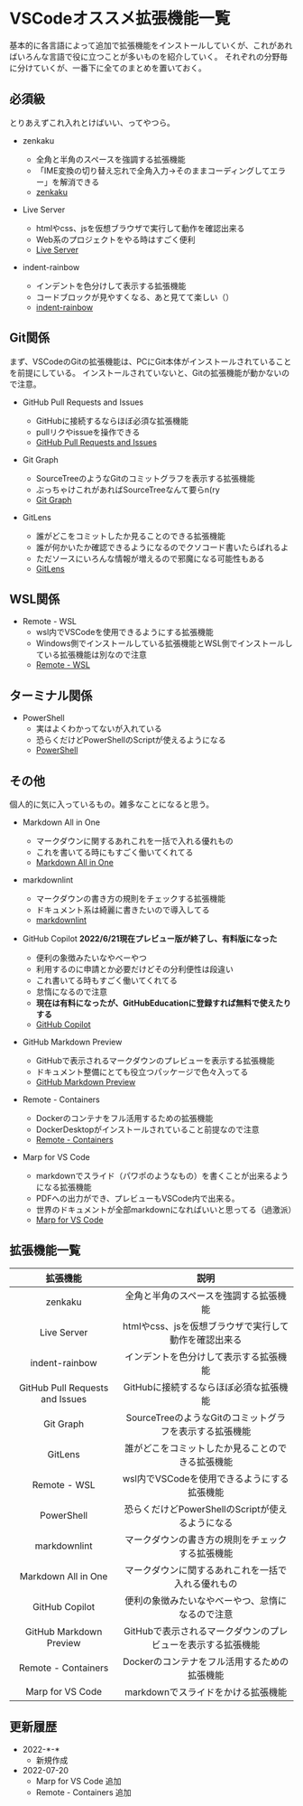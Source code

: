 # VSCodeオススメ拡張機能一覧

基本的に各言語によって追加で拡張機能をインストールしていくが、これがあればいろんな言語で役に立つことが多いものを紹介していく。
それぞれの分野毎に分けていくが、一番下に全てのまとめを置いておく。

## 必須級

とりあえずこれ入れとけばいい、ってやつら。

- zenkaku
  - 全角と半角のスペースを強調する拡張機能
  - 「IME変換の切り替え忘れで全角入力→そのままコーディングしてエラー」を解消できる
  - [zenkaku](https://marketplace.visualstudio.com/items?itemName=mosapride.zenkaku)

- Live Server
  - htmlやcss、jsを仮想ブラウザで実行して動作を確認出来る
  - Web系のプロジェクトをやる時はすごく便利
  - [Live Server](https://marketplace.visualstudio.com/items?itemName=ritwickdey.LiveServer)

- indent-rainbow
  - インデントを色分けして表示する拡張機能
  - コードブロックが見やすくなる、あと見てて楽しい（）
  - [indent-rainbow](https://marketplace.visualstudio.com/items?itemName=oderwat.indent-rainbow)

## Git関係

まず、VSCodeのGitの拡張機能は、PCにGit本体がインストールされていることを前提にしている。
インストールされていないと、Gitの拡張機能が動かないので注意。

- GitHub Pull Requests and Issues
  - GitHubに接続するならほぼ必須な拡張機能
  - pullリクやissueを操作できる
  - [GitHub Pull Requests and Issues](https://marketplace.visualstudio.com/items?itemName=GitHub.vscode-pull-request-github)

- Git Graph
  - SourceTreeのようなGitのコミットグラフを表示する拡張機能
  - ぶっちゃけこれがあればSourceTreeなんて要らn(ry
  - [Git Graph](https://marketplace.visualstudio.com/items?itemName=mhutchie.git-graph)

- GitLens
  - 誰がどこをコミットしたか見ることのできる拡張機能
  - 誰が何かいたか確認できるようになるのでクソコード書いたらばれるよ
  - ただソースにいろんな情報が増えるので邪魔になる可能性もある
  - [GitLens](https://marketplace.visualstudio.com/items?itemName=eamodio.gitlens)

## WSL関係

- Remote - WSL
  - wsl内でVSCodeを使用できるようにする拡張機能
  - Windows側でインストールしている拡張機能とWSL側でインストールしている拡張機能は別なので注意
  - [Remote - WSL](https://marketplace.visualstudio.com/items?itemName=ms-vscode-remote.remote-wsl)

## ターミナル関係

- PowerShell
  - 実はよくわかってないが入れている
  - 恐らくだけどPowerShellのScriptが使えるようになる
  - [PowerShell](https://marketplace.visualstudio.com/items?itemName=ms-vscode.PowerShell)

## その他

個人的に気に入っているもの。雑多なことになると思う。

- Markdown All in One
  - マークダウンに関するあれこれを一括で入れる優れもの
  - これを書いてる時にもすごく働いてくれてる
  - [Markdown All in One](https://marketplace.visualstudio.com/items?itemName=yzhang.markdown-all-in-one)

- markdownlint
  - マークダウンの書き方の規則をチェックする拡張機能
  - ドキュメント系は綺麗に書きたいので導入してる
  - [markdownlint](https://marketplace.visualstudio.com/items?itemName=DavidAnson.vscode-markdownlint)

- GitHub Copilot **2022/6/21現在プレビュー版が終了し、有料版になった**
  - 便利の象徴みたいなやべーやつ
  - 利用するのに申請とか必要だけどその分利便性は段違い
  - これ書いてる時もすごく働いてくれてる
  - 怠惰になるので注意
  - **現在は有料になったが、GitHubEducationに登録すれば無料で使えたりする**
  - [GitHub Copilot](https://marketplace.visualstudio.com/items?itemName=GitHub.copilot)

- GitHub Markdown Preview
  - GitHubで表示されるマークダウンのプレビューを表示する拡張機能
  - ドキュメント整備にとても役立つパッケージで色々入ってる
  - [GitHub Markdown Preview](https://marketplace.visualstudio.com/items?itemName=bierner.github-markdown-preview)

- Remote - Containers
  - Dockerのコンテナをフル活用するための拡張機能
  - DockerDesktopがインストールされていること前提なので注意
  - [Remote - Containers](https://marketplace.visualstudio.com/items?itemName=ms-vscode-remote.remote-containers)

- Marp for VS Code
  - markdownでスライド（パワポのようなもの）を書くことが出来るようになる拡張機能
  - PDFへの出力ができ、プレビューもVSCode内で出来る。
  - 世界のドキュメントが全部markdownになればいいと思ってる（過激派）
  - [Marp for VS Code](https://marketplace.visualstudio.com/items?itemName=marp-team.marp-vscode)

## 拡張機能一覧

|            拡張機能             |                             説明                             |
| :-----------------------------: | :----------------------------------------------------------: |
|             zenkaku             |            全角と半角のスペースを強調する拡張機能            |
|           Live Server           |    htmlやcss、jsを仮想ブラウザで実行して動作を確認出来る     |
|         indent-rainbow          |            インデントを色分けして表示する拡張機能            |
| GitHub Pull Requests and Issues |            GitHubに接続するならほぼ必須な拡張機能            |
|            Git Graph            |   SourceTreeのようなGitのコミットグラフを表示する拡張機能    |
|             GitLens             |       誰がどこをコミットしたか見ることのできる拡張機能       |
|          Remote - WSL           |         wsl内でVSCodeを使用できるようにする拡張機能          |
|           PowerShell            |       恐らくだけどPowerShellのScriptが使えるようになる       |
|          markdownlint           |       マークダウンの書き方の規則をチェックする拡張機能       |
|       Markdown All in One       |      マークダウンに関するあれこれを一括で入れる優れもの      |
|         GitHub Copilot          |       便利の象徴みたいなやべーやつ、怠惰になるので注意       |
|     GitHub Markdown Preview     | GitHubで表示されるマークダウンのプレビューを表示する拡張機能 |
|       Remote - Containers       |         Dockerのコンテナをフル活用するための拡張機能         |
|        Marp for VS Code         |              markdownでスライドをかける拡張機能              |

## 更新履歴

- 2022-\*-\*
  - 新規作成
- 2022-07-20
  - Marp for VS Code 追加
  - Remote - Containers 追加
